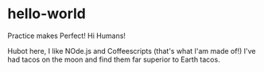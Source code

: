 # hello-world
Practice makes Perfect!
Hi Humans!

Hubot here, I like NOde.js and Coffeescripts (that's what I'am made of!)
I've had tacos on the moon and find them far superior to Earth tacos.
